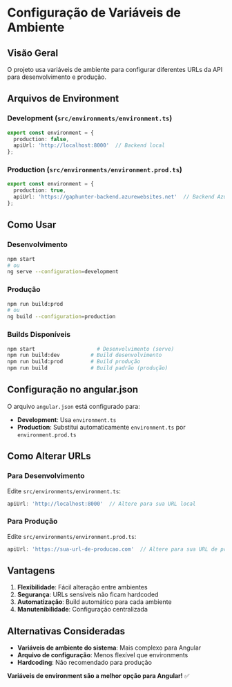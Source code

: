 # Configuração de Variáveis de Ambiente

## Visão Geral

O projeto usa variáveis de ambiente para configurar diferentes URLs da API para desenvolvimento e produção.

## Arquivos de Environment

### Development (`src/environments/environment.ts`)
```typescript
export const environment = {
  production: false,
  apiUrl: 'http://localhost:8000'  // Backend local
};
```

### Production (`src/environments/environment.prod.ts`)
```typescript
export const environment = {
  production: true,
  apiUrl: 'https://gaphunter-backend.azurewebsites.net'  // Backend Azure
};
```

## Como Usar

### Desenvolvimento
```bash
npm start
# ou
ng serve --configuration=development
```

### Produção
```bash
npm run build:prod
# ou
ng build --configuration=production
```

### Builds Disponíveis
```bash
npm start                    # Desenvolvimento (serve)
npm run build:dev          # Build desenvolvimento
npm run build:prod         # Build produção
npm run build              # Build padrão (produção)
```

## Configuração no angular.json

O arquivo `angular.json` está configurado para:
- **Development**: Usa `environment.ts`
- **Production**: Substitui automaticamente `environment.ts` por `environment.prod.ts`

## Como Alterar URLs

### Para Desenvolvimento
Edite `src/environments/environment.ts`:
```typescript
apiUrl: 'http://localhost:8000'  // Altere para sua URL local
```

### Para Produção
Edite `src/environments/environment.prod.ts`:
```typescript
apiUrl: 'https://sua-url-de-producao.com'  // Altere para sua URL de produção
```

## Vantagens

1. **Flexibilidade**: Fácil alteração entre ambientes
2. **Segurança**: URLs sensíveis não ficam hardcoded
3. **Automatização**: Build automático para cada ambiente
4. **Manutenibilidade**: Configuração centralizada

## Alternativas Consideradas

- **Variáveis de ambiente do sistema**: Mais complexo para Angular
- **Arquivo de configuração**: Menos flexível que environments
- **Hardcoding**: Não recomendado para produção

**Variáveis de environment são a melhor opção para Angular!** ✅ 